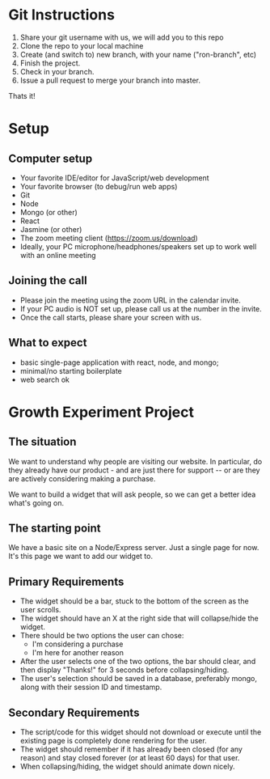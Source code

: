 # Git Instructions
1. Share your git username with us, we will add you to this repo
2. Clone the repo to your local machine
3. Create (and switch to) new branch, with your name ("ron-branch", etc)
4. Finish the project.
5. Check in your branch.
6. Issue a pull request to merge your branch into master.

Thats it!

# Setup
## Computer setup
- Your favorite IDE/editor for JavaScript/web development
- Your favorite browser (to debug/run web apps)
- Git
- Node
- Mongo (or other)
- React
- Jasmine (or other)
- The zoom meeting client (https://zoom.us/download)
- Ideally, your PC microphone/headphones/speakers set up to work well with an online meeting

## Joining the call
- Please join the meeting using the zoom URL in the calendar invite.  
- If your PC audio is NOT set up, please call us at the number in the invite.
- Once the call starts, please share your screen with us. 

## What to expect
- basic single-page application with react, node, and mongo;
- minimal/no starting boilerplate
- web search ok

# Growth Experiment Project

## The situation
We want to understand why people are visiting our website.  In particular, do they already have our product - and are just there for support -- or are they are actively considering making a purchase.

We want to build a widget that will ask people, so we can get a better idea what's going on. 

## The starting point
We have a basic site on a Node/Express server.  Just a single page for now. It's this page we want to add our widget to.

## Primary Requirements
- The widget should be a bar, stuck to the bottom of the screen as the user scrolls.
- The widget should have an X at the right side that will collapse/hide the widget.
- There should be two options the user can chose:
  - I'm considering a purchase
  - I'm here for another reason
- After the user selects one of the two options, the bar should clear, and then display "Thanks!" for 3 seconds before collapsing/hiding.
- The user's selection should be saved in a database, preferably mongo, along with their session ID and timestamp.

## Secondary Requirements
- The script/code for this widget should not download or execute until the existing page is completely done rendering for the user.
- The widget should remember if it has already been closed (for any reason) and stay closed forever (or at least 60 days) for that user. 
- When collapsing/hiding, the widget should animate down nicely.